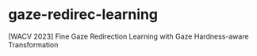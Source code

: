 # gaze-redirec-learning
[WACV 2023] Fine Gaze Redirection Learning with Gaze Hardness-aware Transformation
